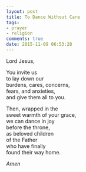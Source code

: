 ```yaml
---
layout: post
title: To Dance Without Care
tags:
- prayer
- religion
comments: true
date: 2015-11-09 06:53:28
---
```


Lord Jesus,

You invite us  
to lay down our  
burdens, cares, concerns,  
fears, and anxieties,  
and give them all to you.

Then, wrapped in the  
sweet warmth of your grace,  
we can dance in joy  
before the throne,  
as beloved children  
of the Father  
who have finally  
found their way home. 

*Amen*

